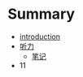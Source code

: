 # Summary

* [introduction](README.md)
* [听力](listening/Summary.md)
   * [笔记](listening/notes.md)
* 11

